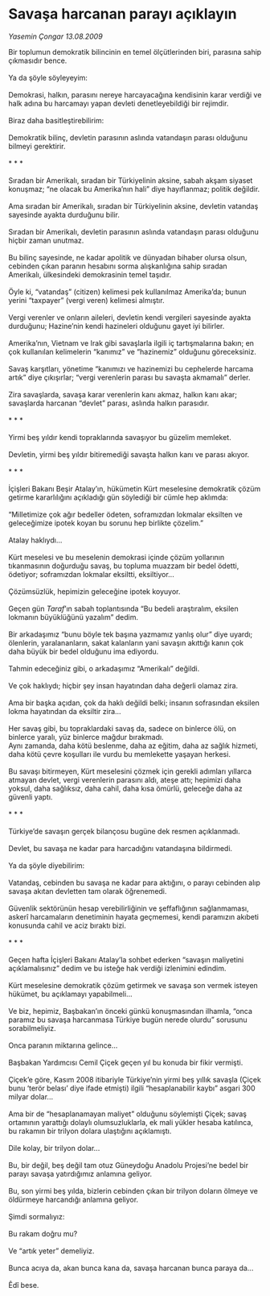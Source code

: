 # Savaşa harcanan parayı açıklayın

*Yasemin Çongar 13.08.2009*

<div class="taraf_structure_2col_1zq">
<div class="margen_n">



 <p>Bir toplumun demokratik bilincinin en temel ölçütlerinden biri, parasına sahip çıkmasıdır bence. <br/><br/>Ya da şöyle söyleyeyim: <br/><br/>Demokrasi, halkın, parasını nereye harcayacağına kendisinin karar verdiği ve halk adına bu harcamayı yapan devleti denetleyebildiği bir rejimdir. <br/><br/>Biraz daha basitleştirebilirim: <br/><br/>Demokratik bilinç, devletin parasının aslında vatandaşın parası olduğunu bilmeyi gerektirir.   <br/><br/>* * *   <br/><br/>Sıradan bir Amerikalı, sıradan bir Türkiyelinin aksine, sabah akşam siyaset konuşmaz; “ne olacak bu Amerika’nın hali” diye hayıflanmaz; politik değildir. <br/><br/>Ama sıradan bir Amerikalı, sıradan bir Türkiyelinin aksine, devletin vatandaş sayesinde ayakta durduğunu bilir. <br/><br/>Sıradan bir Amerikalı, devletin parasının aslında vatandaşın parası olduğunu hiçbir zaman unutmaz. <br/><br/>Bu bilinç sayesinde, ne kadar apolitik ve dünyadan bihaber olursa olsun, cebinden çıkan paranın hesabını sorma alışkanlığına sahip sıradan Amerikalı, ülkesindeki demokrasinin temel taşıdır. <br/><br/>Öyle ki, “vatandaş” (citizen) kelimesi pek kullanılmaz Amerika’da; bunun yerini “taxpayer” (vergi veren) kelimesi almıştır. <br/><br/>Vergi verenler ve onların aileleri, devletin kendi vergileri sayesinde ayakta durduğunu; Hazine’nin kendi hazineleri olduğunu gayet iyi bilirler. <br/><br/>Amerika’nın, Vietnam ve Irak gibi savaşlarla ilgili iç tartışmalarına bakın; en çok kullanılan kelimelerin “kanımız” ve “hazinemiz” olduğunu göreceksiniz. <br/><br/>Savaş karşıtları, yönetime “kanımızı ve hazinemizi bu cephelerde harcama artık” diye çıkışırlar; “vergi verenlerin parası bu savaşta akmamalı” derler. <br/><br/>Zira savaşlarda, savaşa karar verenlerin kanı akmaz, halkın kanı akar; savaşlarda harcanan “devlet” parası, aslında halkın parasıdır.   <br/><br/>* * *   <br/><br/>Yirmi beş yıldır kendi topraklarında savaşıyor bu güzelim memleket. <br/><br/>Devletin, yirmi beş yıldır bitiremediği savaşta halkın kanı ve parası akıyor.   <br/><br/>* * *   <br/><br/>İçişleri Bakanı Beşir Atalay’ın, hükümetin Kürt meselesine demokratik çözüm getirme kararlılığını açıkladığı gün söylediği bir cümle hep aklımda: <br/><br/>“Milletimize çok ağır bedeller ödeten, soframızdan lokmalar eksilten ve geleceğimize ipotek koyan bu sorunu hep birlikte çözelim.” <br/><br/>Atalay haklıydı... <br/><br/>Kürt meselesi ve bu meselenin demokrasi içinde çözüm yollarının tıkanmasının doğurduğu savaş, bu topluma muazzam bir bedel ödetti, ödetiyor; soframızdan lokmalar eksiltti, eksiltiyor... <br/><br/>Çözümsüzlük, hepimizin geleceğine ipotek koyuyor. <br/><br/>Geçen gün <i>Taraf</i>’ın sabah toplantısında “Bu bedeli araştıralım, eksilen lokmanın büyüklüğünü yazalım” dedim. <br/><br/>Bir arkadaşımız “bunu böyle tek başına yazmamız yanlış olur” diye uyardı; ölenlerin, yaralananların, sakat kalanların yani savaşın akıttığı kanın çok daha büyük bir bedel olduğunu ima ediyordu. <br/><br/>Tahmin edeceğiniz gibi, o arkadaşımız “Amerikalı” değildi. <br/><br/>Ve çok haklıydı; hiçbir şey insan hayatından daha değerli olamaz zira. <br/><br/>Ama bir başka açıdan, çok da haklı değildi belki; insanın sofrasından eksilen lokma hayatından da eksiltir zira... <br/><br/>Her savaş gibi, bu topraklardaki savaş da, sadece on binlerce ölü, on binlerce yaralı, yüz binlerce mağdur bırakmadı. <br/>Aynı zamanda, daha kötü beslenme, daha az eğitim, daha az sağlık hizmeti, daha kötü çevre koşulları ile vurdu bu memlekette yaşayan herkesi. <br/><br/>Bu savaşı bitirmeyen, Kürt meselesini çözmek için gerekli adımları yıllarca atmayan devlet, vergi verenlerin parasını aldı, ateşe attı; hepimizi daha yoksul, daha sağlıksız, daha cahil, daha kısa ömürlü, geleceğe daha az güvenli yaptı.   <br/><br/>* * *   <br/><br/>Türkiye’de savaşın gerçek bilançosu bugüne dek resmen açıklanmadı. <br/><br/>Devlet, bu savaşa ne kadar para harcadığını vatandaşına bildirmedi. <br/><br/>Ya da şöyle diyebilirim: <br/><br/>Vatandaş, cebinden bu savaşa ne kadar para aktığını, o parayı cebinden alıp savaşa akıtan devletten tam olarak öğrenemedi. <br/><br/>Güvenlik sektörünün hesap verebilirliğinin ve şeffaflığının sağlanmaması, askerî harcamaların denetiminin hayata geçmemesi, kendi paramızın akıbeti konusunda cahil ve aciz bıraktı bizi.   <br/><br/>* * *   <br/><br/>Geçen hafta İçişleri Bakanı Atalay’la sohbet ederken “savaşın maliyetini açıklamalısınız” dedim ve bu isteğe hak verdiği izlenimini edindim. <br/><br/>Kürt meselesine demokratik çözüm getirmek ve savaşa son vermek isteyen hükümet, bu açıklamayı yapabilmeli... <br/><br/>Ve biz, hepimiz, Başbakan’ın önceki günkü konuşmasından ilhamla, “onca paramız bu savaşa harcanmasa Türkiye bugün nerede olurdu” sorusunu sorabilmeliyiz. <br/><br/>Onca paranın miktarına gelince... <br/><br/>Başbakan Yardımcısı Cemil Çiçek geçen yıl bu konuda bir fikir vermişti. <br/><br/>Çiçek’e göre, Kasım 2008 itibariyle Türkiye’nin yirmi beş yıllık savaşla (Çiçek bunu ‘terör belası’ diye ifade etmişti) ilgili “hesaplanabilir kaybı” asgari 300 milyar dolar... <br/><br/>Ama bir de “hesaplanamayan maliyet” olduğunu söylemişti Çiçek; savaş ortamının yarattığı dolaylı olumsuzluklarla, ek mali yükler hesaba katılınca, bu rakamın bir trilyon dolara ulaştığını açıklamıştı. <br/><br/>Dile kolay, bir trilyon dolar... <br/><br/>Bu, bir değil, beş değil tam otuz Güneydoğu Anadolu Projesi’ne bedel bir parayı savaşa yatırdığımız anlamına geliyor. <br/><br/>Bu, son yirmi beş yılda, bizlerin cebinden çıkan bir trilyon doların ölmeye ve öldürmeye harcandığı anlamına geliyor. <br/><br/>Şimdi sormalıyız: <br/><br/>Bu rakam doğru mu? <br/><br/>Ve “artık yeter” demeliyiz. <br/><br/>Bunca acıya da, akan bunca kana da, savaşa harcanan bunca paraya da...<br/><br/>Êdî bese.</p>
<br/>
<br/>
<br/>



<br/>


<div id="taraf_not">
</div>

</div>


</div>
